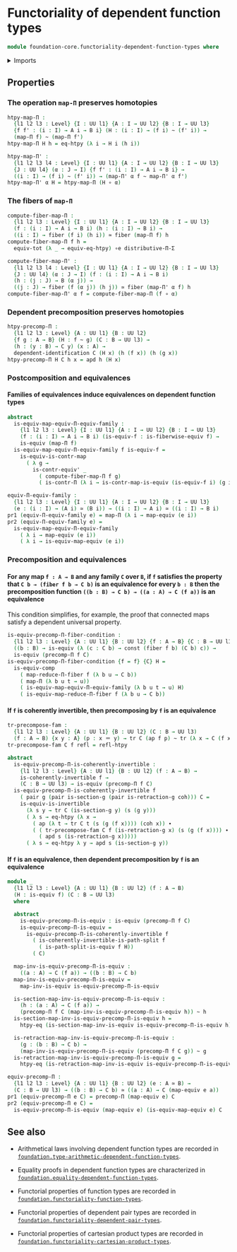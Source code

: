 # Functoriality of dependent function types

```agda
module foundation-core.functoriality-dependent-function-types where
```

<details><summary>Imports</summary>

```agda
open import foundation.action-on-identifications-dependent-functions
open import foundation.action-on-identifications-functions
open import foundation.dependent-pair-types
open import foundation.function-extensionality
open import foundation.type-theoretic-principle-of-choice
open import foundation.universe-levels

open import foundation-core.coherently-invertible-maps
open import foundation-core.constant-maps
open import foundation-core.contractible-maps
open import foundation-core.contractible-types
open import foundation-core.dependent-identifications
open import foundation-core.equivalences
open import foundation-core.fibers-of-maps
open import foundation-core.function-types
open import foundation-core.functoriality-dependent-pair-types
open import foundation-core.homotopies
open import foundation-core.identity-types
open import foundation-core.path-split-maps
open import foundation-core.transport-along-identifications
```

</details>

## Properties

### The operation `map-Π` preserves homotopies

```agda
htpy-map-Π :
  {l1 l2 l3 : Level} {I : UU l1} {A : I → UU l2} {B : I → UU l3}
  {f f' : (i : I) → A i → B i} (H : (i : I) → (f i) ~ (f' i)) →
  (map-Π f) ~ (map-Π f')
htpy-map-Π H h = eq-htpy (λ i → H i (h i))

htpy-map-Π' :
  {l1 l2 l3 l4 : Level} {I : UU l1} {A : I → UU l2} {B : I → UU l3}
  {J : UU l4} (α : J → I) {f f' : (i : I) → A i → B i} →
  ((i : I) → (f i) ~ (f' i)) → (map-Π' α f ~ map-Π' α f')
htpy-map-Π' α H = htpy-map-Π (H ∘ α)
```

### The fibers of `map-Π`

```agda
compute-fiber-map-Π :
  {l1 l2 l3 : Level} {I : UU l1} {A : I → UU l2} {B : I → UU l3}
  (f : (i : I) → A i → B i) (h : (i : I) → B i) →
  ((i : I) → fiber (f i) (h i)) ≃ fiber (map-Π f) h
compute-fiber-map-Π f h =
  equiv-tot (λ _ → equiv-eq-htpy) ∘e distributive-Π-Σ

compute-fiber-map-Π' :
  {l1 l2 l3 l4 : Level} {I : UU l1} {A : I → UU l2} {B : I → UU l3}
  {J : UU l4} (α : J → I) (f : (i : I) → A i → B i)
  (h : (j : J) → B (α j)) →
  ((j : J) → fiber (f (α j)) (h j)) ≃ fiber (map-Π' α f) h
compute-fiber-map-Π' α f = compute-fiber-map-Π (f ∘ α)
```

### Dependent precomposition preserves homotopies

```agda
htpy-precomp-Π :
  {l1 l2 l3 : Level} {A : UU l1} {B : UU l2}
  {f g : A → B} (H : f ~ g) (C : B → UU l3) →
  (h : (y : B) → C y) (x : A) →
  dependent-identification C (H x) (h (f x)) (h (g x))
htpy-precomp-Π H C h x = apd h (H x)
```

### Postcomposition and equivalences

#### Families of equivalences induce equivalences on dependent function types

```agda
abstract
  is-equiv-map-equiv-Π-equiv-family :
    {l1 l2 l3 : Level} {I : UU l1} {A : I → UU l2} {B : I → UU l3}
    (f : (i : I) → A i → B i) (is-equiv-f : is-fiberwise-equiv f) →
    is-equiv (map-Π f)
  is-equiv-map-equiv-Π-equiv-family f is-equiv-f =
    is-equiv-is-contr-map
      ( λ g →
        is-contr-equiv' _
          ( compute-fiber-map-Π f g)
          ( is-contr-Π (λ i → is-contr-map-is-equiv (is-equiv-f i) (g i))))

equiv-Π-equiv-family :
  {l1 l2 l3 : Level} {I : UU l1} {A : I → UU l2} {B : I → UU l3}
  (e : (i : I) → (A i) ≃ (B i)) → ((i : I) → A i) ≃ ((i : I) → B i)
pr1 (equiv-Π-equiv-family e) = map-Π (λ i → map-equiv (e i))
pr2 (equiv-Π-equiv-family e) =
  is-equiv-map-equiv-Π-equiv-family
    ( λ i → map-equiv (e i))
    ( λ i → is-equiv-map-equiv (e i))
```

### Precomposition and equivalences

#### For any map `f : A → B` and any family `C` over `B`, if `f` satisfies the property that `C b → (fiber f b → C b)` is an equivalence for every `b : B` then the precomposition function `((b : B) → C b) → ((a : A) → C (f a))` is an equivalence

This condition simplifies, for example, the proof that connected maps satisfy a
dependent universal property.

```agda
is-equiv-precomp-Π-fiber-condition :
  {l1 l2 l3 : Level} {A : UU l1} {B : UU l2} {f : A → B} {C : B → UU l3} →
  ((b : B) → is-equiv (λ (c : C b) → const (fiber f b) (C b) c)) →
  is-equiv (precomp-Π f C)
is-equiv-precomp-Π-fiber-condition {f = f} {C} H =
  is-equiv-comp
    ( map-reduce-Π-fiber f (λ b u → C b))
    ( map-Π (λ b u t → u))
    ( is-equiv-map-equiv-Π-equiv-family (λ b u t → u) H)
    ( is-equiv-map-reduce-Π-fiber f (λ b u → C b))
```

#### If `f` is coherently invertible, then precomposing by `f` is an equivalence

```agda
tr-precompose-fam :
  {l1 l2 l3 : Level} {A : UU l1} {B : UU l2} (C : B → UU l3)
  (f : A → B) {x y : A} (p : x ＝ y) → tr C (ap f p) ~ tr (λ x → C (f x)) p
tr-precompose-fam C f refl = refl-htpy

abstract
  is-equiv-precomp-Π-is-coherently-invertible :
    {l1 l2 l3 : Level} {A : UU l1} {B : UU l2} (f : A → B) →
    is-coherently-invertible f →
    (C : B → UU l3) → is-equiv (precomp-Π f C)
  is-equiv-precomp-Π-is-coherently-invertible f
    ( pair g (pair is-section-g (pair is-retraction-g coh))) C =
    is-equiv-is-invertible
      (λ s y → tr C (is-section-g y) (s (g y)))
      ( λ s → eq-htpy (λ x →
        ( ap (λ t → tr C t (s (g (f x)))) (coh x)) ∙
        ( ( tr-precompose-fam C f (is-retraction-g x) (s (g (f x)))) ∙
          ( apd s (is-retraction-g x)))))
      ( λ s → eq-htpy λ y → apd s (is-section-g y))
```

#### If `f` is an equivalence, then dependent precomposition by `f` is an equivalence

```agda
module _
  {l1 l2 l3 : Level} {A : UU l1} {B : UU l2} (f : A → B)
  (H : is-equiv f) (C : B → UU l3)
  where

  abstract
    is-equiv-precomp-Π-is-equiv : is-equiv (precomp-Π f C)
    is-equiv-precomp-Π-is-equiv =
      is-equiv-precomp-Π-is-coherently-invertible f
        ( is-coherently-invertible-is-path-split f
          ( is-path-split-is-equiv f H))
        ( C)

  map-inv-is-equiv-precomp-Π-is-equiv :
    ((a : A) → C (f a)) → ((b : B) → C b)
  map-inv-is-equiv-precomp-Π-is-equiv =
    map-inv-is-equiv is-equiv-precomp-Π-is-equiv

  is-section-map-inv-is-equiv-precomp-Π-is-equiv :
    (h : (a : A) → C (f a)) →
    (precomp-Π f C (map-inv-is-equiv-precomp-Π-is-equiv h)) ~ h
  is-section-map-inv-is-equiv-precomp-Π-is-equiv h =
    htpy-eq (is-section-map-inv-is-equiv is-equiv-precomp-Π-is-equiv h)

  is-retraction-map-inv-is-equiv-precomp-Π-is-equiv :
    (g : (b : B) → C b) →
    (map-inv-is-equiv-precomp-Π-is-equiv (precomp-Π f C g)) ~ g
  is-retraction-map-inv-is-equiv-precomp-Π-is-equiv g =
    htpy-eq (is-retraction-map-inv-is-equiv is-equiv-precomp-Π-is-equiv g)

equiv-precomp-Π :
  {l1 l2 l3 : Level} {A : UU l1} {B : UU l2} (e : A ≃ B) →
  (C : B → UU l3) → ((b : B) → C b) ≃ ((a : A) → C (map-equiv e a))
pr1 (equiv-precomp-Π e C) = precomp-Π (map-equiv e) C
pr2 (equiv-precomp-Π e C) =
  is-equiv-precomp-Π-is-equiv (map-equiv e) (is-equiv-map-equiv e) C
```

## See also

- Arithmetical laws involving dependent function types are recorded in
  [`foundation.type-arithmetic-dependent-function-types`](foundation.type-arithmetic-dependent-function-types.md).
- Equality proofs in dependent function types are characterized in
  [`foundation.equality-dependent-function-types`](foundation.equality-dependent-function-types.md).

- Functorial properties of function types are recorded in
  [`foundation.functoriality-function-types`](foundation.functoriality-function-types.md).
- Functorial properties of dependent pair types are recorded in
  [`foundation.functoriality-dependent-pair-types`](foundation.functoriality-dependent-pair-types.md).
- Functorial properties of cartesian product types are recorded in
  [`foundation.functoriality-cartesian-product-types`](foundation.functoriality-cartesian-product-types.md).

